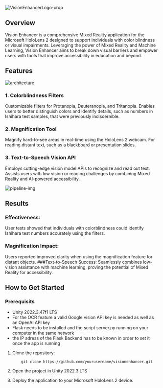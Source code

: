 
![VisionEnhancerLogo-crop](https://github.com/user-attachments/assets/ccc5f696-1225-4f1a-aacc-eefa075d4b2f)

## Overview

Vision Enhancer is a comprehensive Mixed Reality application for the Microsoft HoloLens 2 designed to support individuals with color blindness or visual impairments. Leveraging the power of Mixed Reality and Machine Learning, Vision Enhancer aims to break down visual barriers and empower users with tools that improve accessibility in education and beyond.

## Features

![architecture](https://github.com/user-attachments/assets/781d395e-0ca7-4a18-953b-347e10fc28e5)

### 1. Colorblindness Filters
Customizable filters for Protanopia, Deuteranopia, and Tritanopia.
Enables users to better distinguish colors and identify details, such as numbers in Ishihara test samples, that were previously indiscernible.

### 2. Magnification Tool
Magnify hard-to-see areas in real-time using the HoloLens 2 webcam.
For reading distant text, such as a blackboard or presentation slides.

### 3. Text-to-Speech Vision API
Employs cutting-edge vision model APIs to recognize and read out text.
Assists users with low vision or reading challenges by combining Mixed Reality and AI-powered accessibility.

![pipeline-img](https://github.com/user-attachments/assets/77a91553-e1cb-4af4-86bd-5dbf3dd10e8f)


## Results
  ### Effectiveness:
  User tests showed that individuals with colorblindness could identify Ishihara test numbers accurately using the filters.
  ### Magnification Impact:
  Users reported improved clarity when using the magnification feature for distant objects.
 ###Text-to-Speech Success:
  Seamlessly combines low-vision assistance with machine learning, proving the potential of Mixed Reality for accessibility.

  ## How to Get Started

  ### Prerequisits

  - Unity 2022.3.47f1 LTS
  - For the OCR feature a valid Google vision API key is needed as well as an OpenAI API key
  - Flask needs to be installed and the script server.py running on your computer in the same network
  - the IP adress of the Flask Backend has to be known in order to set it once the app is running
    

  1. Clone the repository:

             git clone https://github.com/yourusername/visionenhancer.git

3. Open the project in Unity 2022.3 LTS
4. Deploy the application to your Microsoft HoloLens 2 device.

